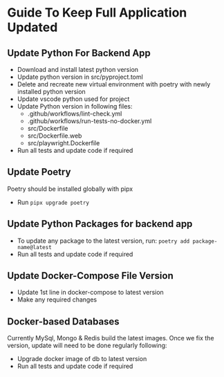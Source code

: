 # Guide To Keep Full Application Updated

## Update Python For Backend App

- Download and install latest python version
- Update python version in src/pyproject.toml
- Delete and recreate new virtual environment with poetry with newly installed python version
- Update vscode python used for project
- Update Python version in following files:
  - .github/workflows/lint-check.yml
  - .github/workflows/run-tests-no-docker.yml
  - src/Dockerfile
  - src/Dockerfile.web
  - src/playwright.Dockerfile
- Run all tests and update code if required

## Update Poetry

Poetry should be installed globally with pipx

- Run `pipx upgrade poetry`

## Update Python Packages for backend app

- To update any package to the latest version, run: `poetry add package-name@latest`
- Run all tests and update code if required

## Update Docker-Compose File Version

- Update 1st line in docker-compose to latest version
- Make any required changes

## Docker-based Databases

Currently MySql, Mongo & Redis build the latest images.
Once we fix the version, update will need to be done regularly following:

- Upgrade docker image of db to latest version
- Run all tests and update code if required
